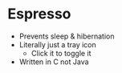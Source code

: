 # Espresso

* Prevents sleep & hibernation
* Literally just a tray icon
  - Click it to toggle it
* Written in C not Java
